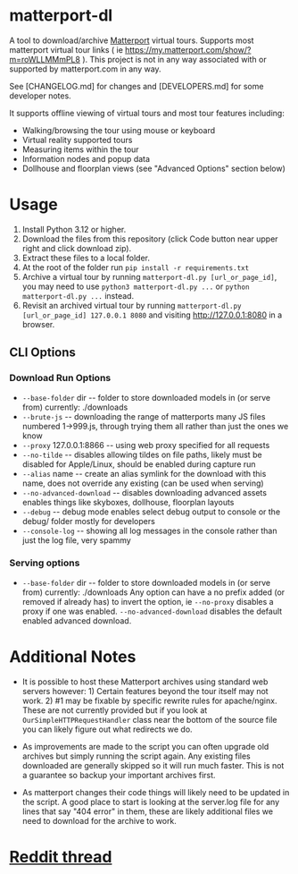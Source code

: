 # matterport-dl
A tool to download/archive [Matterport](https://matterport.com) virtual tours.  Supports most matterport virtual tour links ( ie https://my.matterport.com/show/?m=roWLLMMmPL8 ). This project is not in any way associated with or supported by matterport.com in any way. 

See [CHANGELOG.md] for changes and [DEVELOPERS.md] for some developer notes.

It supports offline viewing of virtual tours and most tour features including:
- Walking/browsing the tour using mouse or keyboard
- Virtual reality supported tours
- Measuring items within the tour
- Information nodes and popup data
- Dollhouse and floorplan views (see "Advanced Options" section below)

# Usage

1. Install Python 3.12 or higher.
2. Download the files from this repository (click Code button near upper right and click download zip). 
3. Extract these files to a local folder.
4. At the root of the folder run `pip install -r requirements.txt`
5. Archive a virtual tour by running `matterport-dl.py [url_or_page_id]`, you may need to use `python3 matterport-dl.py ...` or `python matterport-dl.py ...` instead.
6. Revisit an archived virtual tour by running `matterport-dl.py [url_or_page_id] 127.0.0.1 8080` and visiting http://127.0.0.1:8080 in a browser.

## CLI Options
### Download Run Options
- `--base-folder` dir -- folder to store downloaded models in (or serve from) currently: ./downloads
- `--brute-js`  -- downloading the range of matterports many JS files numbered 1->999.js, through trying them all rather than just the ones we know
- `--proxy` 127.0.0.1:8866 -- using web proxy specified for all requests
- `--no-tilde`  -- disables allowing tildes on file paths, likely must be disabled for Apple/Linux, should be enabled during capture run
- `--alias` name -- create an alias symlink for the download with this name, does not override any existing (can be used when serving)
- `--no-advanced-download`  -- disables downloading advanced assets enables things like skyboxes, dollhouse, floorplan layouts
- `--debug`  -- debug mode enables select debug output to console or the debug/ folder mostly for developers
- `--console-log`  -- showing all log messages in the console rather than just the log file, very spammy
### Serving options
- `--base-folder` dir -- folder to store downloaded models in (or serve from) currently: ./downloads
        Any option can have a no prefix added (or removed if already has) to invert the option,  ie `--no-proxy` disables a proxy if one was enabled.  `--no-advanced-download` disables the default enabled advanced download.
	
# Additional Notes
* It is possible to host these Matterport archives using standard web servers however: 1) Certain features beyond the tour itself may not work.  2)  #1 may be fixable by specific rewrite rules for apache/nginx.  These are not currently provided but if you look at `OurSimpleHTTPRequestHandler` class near the bottom of the source file you can likely figure out what redirects we do.

* As improvements are made to the script you can often upgrade old archives but simply running the script again.  Any existing files downloaded are generally skipped so it will run much faster.  This is not a guarantee so backup your important archives first.

* As matterport changes their code things will likely need to be updated in the script. A good place to start is looking at the server.log file for any lines that say "404 error" in them, these are likely additional files we need to download for the archive to work.  

# [Reddit thread](https://www.reddit.com/r/DataHoarder/comments/nycjj4/release_matterportdl_a_tool_for_archiving/)
